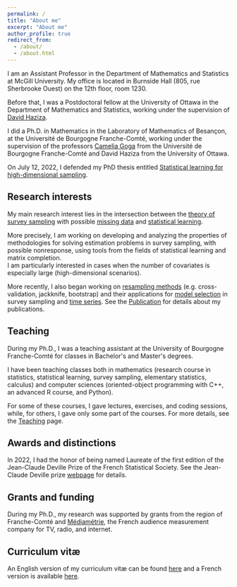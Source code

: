 ```yaml
---
permalink: /
title: "About me"
excerpt: "About me"
author_profile: true
redirect_from: 
  - /about/
  - /about.html
---
```




I am an Assistant Professor in the Department of Mathematics and Statistics at McGill University. My office is located in Burnside Hall (805, rue Sherbrooke Ouest) on the 12th floor, room 1230.

Before that, I was a Postdoctoral fellow at the University of Ottawa in the Department of Mathematics and Statistics, working under the supervision of [David Haziza](http://www.davidhaziza.com).

I did a Ph.D. in Mathematics in the Laboratory of Mathematics of Besançon, at the Université de Bourgogne Franche-Comté, working under the supervision of the professors [Camelia Goga](http://goga.perso.math.cnrs.fr) from the Université de Bourgogne Franche-Comté and David Haziza from the University of Ottawa. 

On July 12, 2022, I defended my PhD thesis entitled [Statistical learning for high-dimensional sampling](http://mehdiDagdoug.github.io/files/these.pdf).

## Research interests

My main research interest lies in the intersection between the <ins>theory of survey sampling</ins> with possible <ins>missing data</ins> and <ins>statistical learning</ins>. 

More precisely, I am working on developing and analyzing the properties of methodologies for solving estimation problems in survey sampling, with possible nonresponse, using tools from the fields of statistical learning and matrix completion. \
I am particularly interested in cases when the number of covariates is especially large (high-dimensional scenarios). 

More recently, I also began working on <ins>resampling methods</ins> (e.g. cross-validation, jackknife, bootstrap) and their applications for <ins>model selection</ins> in survey sampling and <ins>time series</ins>. See the [Publication](https://mehdidagdoug.github.io/publications/) for details about my publications.


## Teaching

During my Ph.D., I was a teaching assistant at the University of Bourgogne Franche-Comté for classes in Bachelor's and Master's degrees. 

I have been teaching classes both in mathematics (research course in statistics, statistical learning, survey sampling, elementary statistics, calculus) and computer sciences (oriented-object programming with C++, an advanced R course, and Python). 

For some of these courses, I gave lectures, exercises, and coding sessions, while, for others, I gave only some part of the courses. For more details, see the [Teaching](https://mehdidagdoug.github.io/teaching/) page.

## Awards and distinctions 

In 2022, I had the honor of being named Laureate of the first edition of the Jean-Claude Deville Prize of the French Statistical Society. See the Jean-Claude Deville prize [webpage](https://www.sfds.asso.fr/fr/enquetes_modeles_et_applications/groupe_enquetes_modeles_et_applications/683-bourses_et_prix/) for details.

## Grants and funding

During my Ph.D., my research was supported by grants from the region of Franche-Comté and [Médiamétrie](https://www.mediametrie.fr/en), the French audience measurement company for TV, radio, and internet. 

## Curriculum vitæ
An English version of my curriculum vitæ can be found [here](http://mehdiDagdoug.github.io/files/CV_english.pdf) and a French version is available [here](http://mehdiDagdoug.github.io/files/CV_french.pdf).
